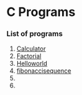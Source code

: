 # C Programs  

### List of programs  
1. [Calculator](./calculator)  
2. [Factorial](./factorial)   
3.   [Helloworld](./helloworld)
4.   [fibonaccisequence](./fibonaccisequence)
5.   
6.   
